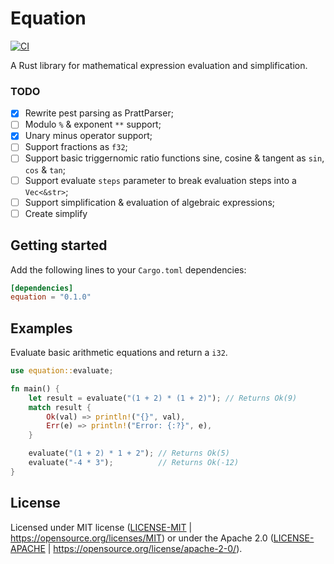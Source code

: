 # Equation

[![CI](https://github.com/davidrhyswhite/equation/actions/workflows/ci.yaml/badge.svg)](https://github.com/davidrhyswhite/equation/actions/workflows/ci.yaml)

A Rust library for mathematical expression evaluation and simplification.

### TODO

- [x] Rewrite pest parsing as PrattParser;
- [ ] Modulo `%` & exponent `**` support;
- [x] Unary minus operator support;
- [ ] Support fractions as `f32`;
- [ ] Support basic triggernomic ratio functions sine, cosine & tangent as `sin`, `cos` & `tan`;
- [ ] Support evaluate `steps` parameter to break evaluation steps into a `Vec<&str>`;
- [ ] Support simplification & evaluation of algebraic expressions;
- [ ] Create simplify 

## Getting started

Add the following lines to your `Cargo.toml` dependencies:

```toml
[dependencies]
equation = "0.1.0"
```

## Examples

Evaluate basic arithmetic equations and return a `i32`.

```rust
use equation::evaluate;

fn main() {
    let result = evaluate("(1 + 2) * (1 + 2)"); // Returns Ok(9)
    match result {
        Ok(val) => println!("{}", val),
        Err(e) => println!("Error: {:?}", e),
    }

    evaluate("(1 + 2) * 1 + 2"); // Returns Ok(5)
    evaluate("-4 * 3");          // Returns Ok(-12)
}
```

## License

Licensed under MIT license ([LICENSE-MIT](LICENSE-MIT) | https://opensource.org/licenses/MIT) or under the Apache 2.0 ([LICENSE-APACHE](LICENSE-APACHE) | https://opensource.org/license/apache-2-0/).